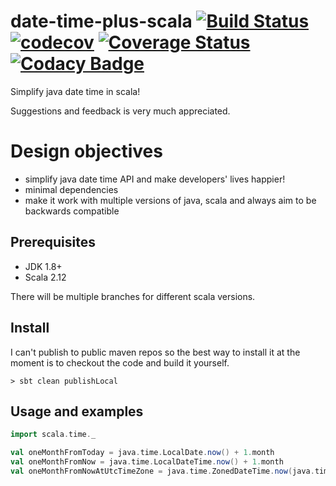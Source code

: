 # date-time-plus-scala [![Build Status](https://travis-ci.org/thomashan/date-time-plus-scala.svg)](https://travis-ci.org/thomashan/date-time-plus-scala) [![codecov](https://codecov.io/gh/thomashan/date-time-plus-scala/branch/master/graph/badge.svg)](https://codecov.io/gh/thomashan/date-time-plus-scala) [![Coverage Status](https://coveralls.io/repos/github/thomashan/date-time-plus-scala/badge.svg)](https://coveralls.io/github/thomashan/date-time-plus-scala) [![Codacy Badge](https://api.codacy.com/project/badge/Grade/1984f0cf64464a238c59219751d77794)](https://www.codacy.com/app/thomashan/date-time-plus-scala?utm_source=github.com&amp;utm_medium=referral&amp;utm_content=thomashan/date-time-plus-scala&amp;utm_campaign=Badge_Grade)
Simplify java date time in scala!

Suggestions and feedback is very much appreciated.


# Design objectives
* simplify java date time API and make developers' lives happier!
* minimal dependencies
* make it work with multiple versions of java, scala and always aim to be backwards compatible

## Prerequisites
* JDK 1.8+
* Scala 2.12

There will be multiple branches for different scala versions.

## Install
I can't publish to public maven repos so the best way to install it at the moment is to checkout the code and build it yourself.
```
> sbt clean publishLocal
```


## Usage and examples
```scala
import scala.time._

val oneMonthFromToday = java.time.LocalDate.now() + 1.month
val oneMonthFromNow = java.time.LocalDateTime.now() + 1.month
val oneMonthFromNowAtUtcTimeZone = java.time.ZonedDateTime.now(java.time.ZoneId.of("UTC")) + 1.month
```
